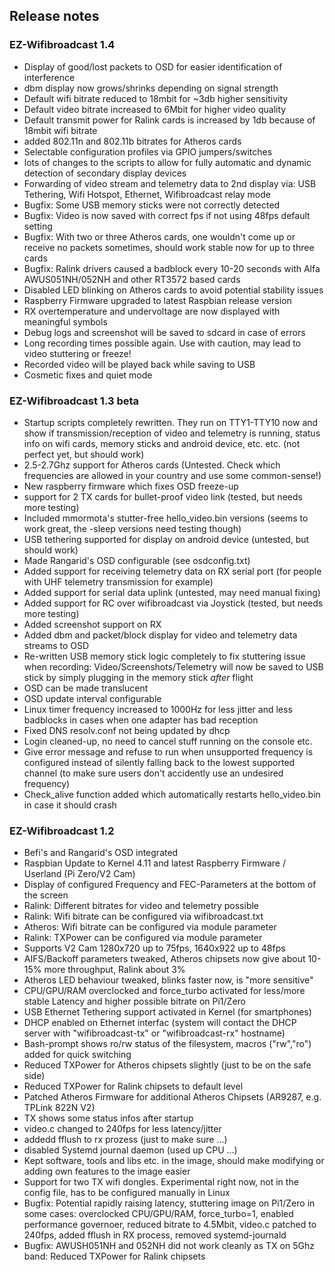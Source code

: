 ## Release notes

### EZ-Wifibroadcast 1.4
- Display of good/lost packets to OSD for easier identification of interference
- dbm display now grows/shrinks depending on signal strength
- Default wifi bitrate reduced to 18mbit for ~3db higher sensitivity
- Default video bitrate increased to 6Mbit for higher video quality
- Default transmit power for Ralink cards is increased by 1db because of 18mbit wifi bitrate
- added 802.11n and 802.11b bitrates for Atheros cards
- Selectable configuration profiles via GPIO jumpers/switches
- lots of changes to the scripts to allow for fully automatic and dynamic detection of secondary display devices
- Forwarding of video stream and telemetry data to 2nd display via: USB Tethering, Wifi Hotspot, Ethernet, Wifibroadcast relay mode
- Bugfix: Some USB memory sticks were not correctly detected
- Bugfix: Video is now saved with correct fps if not using 48fps default setting
- Bugfix: With two or three Atheros cards, one wouldn't come up or receive no packets sometimes, should work stable now for up to three cards
- Bugfix: Ralink drivers caused a badblock every 10-20 seconds with Alfa AWUS051NH/052NH and other RT3572 based cards
- Disabled LED blinking on Atheros cards to avoid potential stability issues
- Raspberry Firmware upgraded to latest Raspbian release version
- RX overtemperature and undervoltage are now displayed with meaningful symbols
- Debug logs and screenshot will be saved to sdcard in case of errors
- Long recording times possible again. Use with caution, may lead to video stuttering or freeze!
- Recorded video will be played back while saving to USB
- Cosmetic fixes and quiet mode

### EZ-Wifibroadcast 1.3 beta
- Startup scripts completely rewritten. They run on TTY1-TTY10 now and show if transmission/reception of video and telemetry is running, status info on wifi cards, memory sticks and android device, etc. etc. (not perfect yet, but should work)
- 2.5-2.7Ghz support for Atheros cards (Untested. Check which frequencies are allowed in your country and use some common-sense!)
- New raspberry firmware which fixes OSD freeze-up
- support for 2 TX cards for bullet-proof video link (tested, but needs more testing)
- Included mmormota's stutter-free hello_video.bin versions (seems to work great, the -sleep versions need testing though)
- USB tethering supported for display on android device (untested, but should work)
- Made Rangarid's OSD configurable (see osdconfig.txt)
- Added support for receiving telemetry data on RX serial port (for people with UHF telemetry transmission for example)
- Added support for serial data uplink (untested, may need manual fixing)
- Added support for RC over wifibroadcast via Joystick (tested, but needs more testing)
- Added screenshot support on RX
- Added dbm and packet/block display for video and telemetry data streams to OSD
- Re-written USB memory stick logic completely to fix stuttering issue when recording:
Video/Screenshots/Telemetry will now be saved to USB stick by simply plugging in the
memory stick _after_ flight
- OSD can be made translucent
- OSD update interval configurable
- Linux timer frequency increased to 1000Hz for less jitter and less badblocks in cases when one adapter has bad reception
- Fixed DNS resolv.conf not being updated by dhcp
- Login cleaned-up, no need to cancel stuff running on the console etc.
- Give error message and refuse to run when unsupported frequency is configured instead of silently falling back to the
lowest supported channel (to make sure users don't accidently use an undesired frequency)
- Check_alive function added which automatically restarts hello_video.bin in case it should crash

### EZ-Wifibroadcast 1.2
- Befi's and Rangarid's OSD integrated
- Raspbian Update to Kernel 4.11 and latest Raspberry Firmware / Userland (Pi Zero/V2 Cam)
- Display of configured Frequency and FEC-Parameters at the bottom of the screen
- Ralink: Different bitrates for video and telemetry possible
- Ralink: Wifi bitrate can be configured via wifibroadcast.txt
- Atheros: Wifi bitrate can be configured via module parameter
- Ralink: TXPower can be configured via module parameter
- Supports V2 Cam 1280x720 up to 75fps, 1640x922 up to 48fps
- AIFS/Backoff parameters tweaked, Atheros chipsets now give about 10-15% more throughput, Ralink about 3%
- Atheros LED behaviour tweaked, blinks faster now, is "more sensitive"
- CPU/GPU/RAM overclocked and force_turbo activated for less/more stable Latency and higher possible bitrate on Pi1/Zero
- USB Ethernet Tethering support activated in Kernel (for smartphones)
- DHCP enabled on Ethernet interfac (system will contact the DHCP server with "wifibroadcast-tx" or "wifibroadcast-rx" hostname)
- Bash-prompt shows ro/rw status of the filesystem, macros ("rw","ro") added for quick switching
- Reduced TXPower for Atheros chipsets slightly (just to be on the safe side)
- Reduced TXPower for Ralink chipsets to default level
- Patched Atheros Firmware for additional Atheros Chipsets (AR9287, e.g. TPLink 822N V2)
- TX shows some status infos after startup
- video.c changed to 240fps for less latency/jitter
- addedd fflush to rx prozess (just to make sure ...)
- disabled Systemd journal daemon (used up CPU ...)
- Kept software, tools and libs etc. in the image, should make modifying or adding own features to the image easier
- Support for two TX wifi dongles. Experimental right now, not in the config file, has to be configured manually in Linux
- Bugfix: Potential rapidly raising latency, stuttering image on Pi1/Zero in some cases: overclocked CPU/GPU/RAM, force_turbo=1, enabled performance governoer, reduced bitrate to 4.5Mbit, video.c patched to 240fps, added fflush in RX process, removed systemd-journald
- Bugfix: AWUSH051NH and 052NH did not work cleanly as TX on 5Ghz band: Reduced TXPower for Ralink chipsets